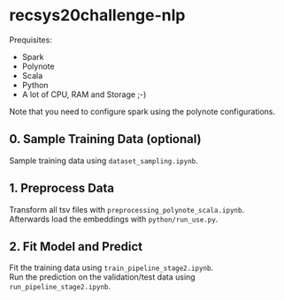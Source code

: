 # recsys20challenge-nlp

Prequisites:
- Spark
- Polynote
- Scala
- Python
- A lot of CPU, RAM and Storage ;-)

Note that you need to configure spark using the polynote configurations.

## 0. Sample Training Data (optional)

Sample training data using `dataset_sampling.ipynb`.

## 1. Preprocess Data

Transform all tsv files with `preprocessing_polynote_scala.ipynb`.  
Afterwards load the embeddings with `python/run_use.py`.  

## 2. Fit Model and Predict

Fit the training data using `train_pipeline_stage2.ipynb`.  
Run the prediction on the validation/test data using `run_pipeline_stage2.ipynb`.  
